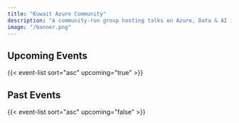```yaml
---
title: "Kuwait Azure Community"
description: "A community‑run group hosting talks on Azure, Data & AI in Kuwait."
image: "/banner.png"
---
```


## Upcoming Events

{{< event-list sort="asc" upcoming="true" >}}

## Past Events

{{< event-list sort="asc" upcoming="false" >}}